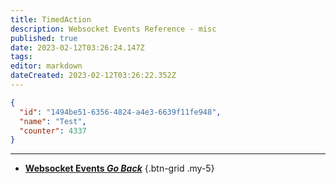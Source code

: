```yaml
---
title: TimedAction
description: Websocket Events Reference - misc
published: true
date: 2023-02-12T03:26:24.147Z
tags: 
editor: markdown
dateCreated: 2023-02-12T03:26:22.352Z
---
```


```json
{
  "id": "1494be51-6356-4824-a4e3-6639f11fe948",
  "name": "Test",
  "counter": 4337
}
```

---

- [<i class="mdi mdi-chevron-left"></i>**Websocket Events *Go Back***](/Servers-Clients/WebSocket-Server/Events)
{.btn-grid .my-5}